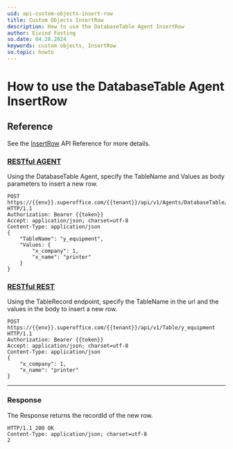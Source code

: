 ```yaml
---
uid: api-custom-objects-insert-row
title: Custom Objects InsertRow
description: How to use the DatabaseTable Agent InsertRow
author: Eivind Fasting
so.date: 04.28.2024
keywords: custom objects, InsertRow
so.topic: howto
---
```


# How to use the DatabaseTable Agent InsertRow

## Reference

See the [InsertRow][1] API Reference for more details.

<!-- markdownlint-disable MD051 -->
### [RESTful AGENT](#tab/DatabaseTableAgent)

Using the DatabaseTable Agent, specify the TableName and Values as body parameters to insert a new row.

```http!
POST https://{{env}}.superoffice.com/{{tenant}}/api/v1/Agents/DatabaseTable/InsertRow HTTP/1.1
Authorization: Bearer {{token}}
Accept: application/json; charset=utf-8
Content-Type: application/json
{
    "TableName": "y_equipment",
    "Values: {
        "x_company": 1,
        "x_name": "printer"
    }
}
```

### [RESTful REST](#tab/TableRecord)

Using the TableRecord endpoint, specify the TableName in the url and the values in the body to insert a new row.

```http!
POST https://{{env}}.superoffice.com/{{tenant}}/api/v1/Table/y_equipment HTTP/1.1
Authorization: Bearer {{token}}
Accept: application/json; charset=utf-8
Content-Type: application/json
{
    "x_company": 1,
    "x_name": "printer"
}
```

***
<!-- markdownlint-restore -->

### Response

The Response returns the recordId of the new row.

```http_
HTTP/1.1 200 OK
Content-Type: application/json; charset=utf-8
2
```

<!-- Referenced links -->
[1]: ../../../reference/restful/agent/DatabaseTable_Agent/v1DatabaseTableAgent_InsertRow.md
